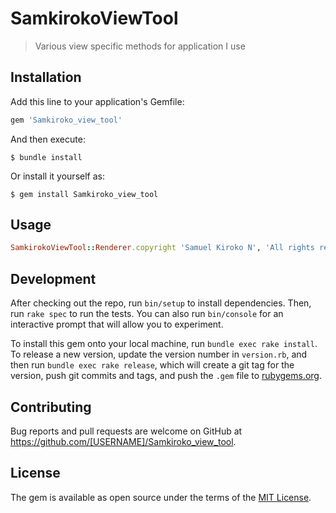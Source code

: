 # SamkirokoViewTool

> Various view specific methods for application I use

## Installation

Add this line to your application's Gemfile:

```ruby
gem 'Samkiroko_view_tool'
```

And then execute:

    $ bundle install

Or install it yourself as:

    $ gem install Samkiroko_view_tool

## Usage

```ruby
SamkirokoViewTool::Renderer.copyright 'Samuel Kiroko N', 'All rights reserved'
```

## Development

After checking out the repo, run `bin/setup` to install dependencies. Then, run `rake spec` to run the tests. You can also run `bin/console` for an interactive prompt that will allow you to experiment.

To install this gem onto your local machine, run `bundle exec rake install`. To release a new version, update the version number in `version.rb`, and then run `bundle exec rake release`, which will create a git tag for the version, push git commits and tags, and push the `.gem` file to [rubygems.org](https://rubygems.org).

## Contributing

Bug reports and pull requests are welcome on GitHub at https://github.com/[USERNAME]/Samkiroko_view_tool.

## License

The gem is available as open source under the terms of the [MIT License](https://opensource.org/licenses/MIT).

